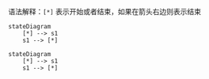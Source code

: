 语法解释：`[*]` 表示开始或者结束，如果在箭头右边则表示结束

```plain
stateDiagram
    [*] --> s1
    s1 --> [*]
```

```mermaid
stateDiagram
    [*] --> s1
    s1 --> [*]
```